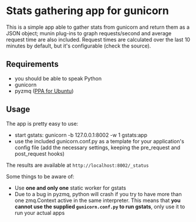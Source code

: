 # Stats gathering app for gunicorn

This is a simple app able to gather stats from gunicorn and return them as a 
JSON object; munin plug-ins to graph requests/second and average request time 
are also included. Request times are calculated over the last 10 minutes by 
default, but it's configurable (check the source).

## Requirements
* you should be able to speak Python
* gunicorn
* pyzmq ([PPA for Ubuntu](https://launchpad.net/~chris-lea/+archive/zeromq))

## Usage
The app is pretty easy to use:

* start gstats:
      gunicorn -b 127.0.0.1:8002 -w 1 gstats:app
* use the included gunicorn.conf.py as a template for your application's config 
file (add the necessary settings, keeping the pre_request and post_request hooks)

The results are available at `http://localhost:8002/_status`

Some things to be aware of:

* Use **one and only one** static worker for gstats
* Due to a bug in pyzmq, python will crash if you try to have more than one 
zmq.Context active in the same interpreter. This means that **you cannot use 
the supplied `gunicorn.conf.py` to run gstats**, only use it to run your 
actual apps

